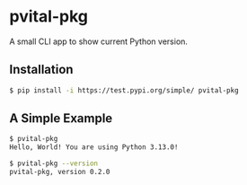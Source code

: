 # pvital-pkg

A small CLI app to show current Python version.

## Installation

```bash
$ pip install -i https://test.pypi.org/simple/ pvital-pkg
```

## A Simple Example

```bash
$ pvital-pkg
Hello, World! You are using Python 3.13.0!

$ pvital-pkg --version
pvital-pkg, version 0.2.0
```


